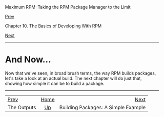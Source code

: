 <div class="NAVHEADER">

Maximum RPM: Taking the RPM Package Manager to the Limit

</div>

[Prev](s1-rpm-basics-outputs.html)

Chapter 10. The Basics of Developing With RPM

[Next](ch-rpm-build.html)

-----

<div class="sect1">

# <span id="s1-rpm-basics-and-now">And Now…</span>

Now that we've seen, in broad brush terms, the way RPM builds packages,
let's take a look at an actual build. The next chapter will do just
that, showing how simple it can be to build a package.

</div>

<div class="NAVFOOTER">

-----

|                                    |                          |                                     |
| :--------------------------------- | :----------------------: | ----------------------------------: |
| [Prev](s1-rpm-basics-outputs.html) |    [Home](index.html)    |           [Next](ch-rpm-build.html) |
| The Outputs                        | [Up](ch-rpm-basics.html) | Building Packages: A Simple Example |

</div>
